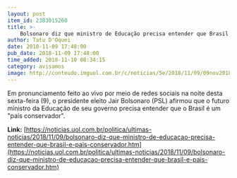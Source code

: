 ```yaml
---
layout: post
item_id: 2383015260
title: >-
    Bolsonaro diz que ministro de Educação precisa entender que Brasil é país conservador : Notícias : Política
author: Tatu D'Oquei
date: 2018-11-09 17:48:00
pub_date: 2018-11-09 17:48:00
time_added: 2018-11-10 08:34:15
category: avisamos
image: http://conteudo.imguol.com.br/c/noticias/5e/2018/11/09/09nov2018---jair-bolsonaro-participa-de-live-1541796436244_615x300.jpg
---
```


Em pronunciamento feito ao vivo por meio de redes sociais na noite desta sexta-feira (9), o presidente eleito Jair Bolsonaro (PSL) afirmou que o futuro ministro da Educação de seu governo precisa entender que o Brasil é um "país conservador".

**Link:** [https://noticias.uol.com.br/politica/ultimas-noticias/2018/11/09/bolsonaro-diz-que-ministro-de-educacao-precisa-entender-que-brasil-e-pais-conservador.htm](https://noticias.uol.com.br/politica/ultimas-noticias/2018/11/09/bolsonaro-diz-que-ministro-de-educacao-precisa-entender-que-brasil-e-pais-conservador.htm)

